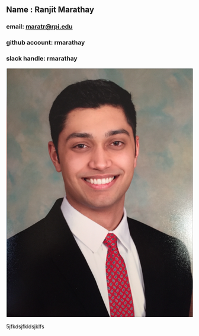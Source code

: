 
## Name : Ranjit Marathay

### email: maratr@rpi.edu

### github account: rmarathay

### slack handle: rmarathay


![Ranjit](images/ranjit.png)

5jfkdsjfkldsjklfs

